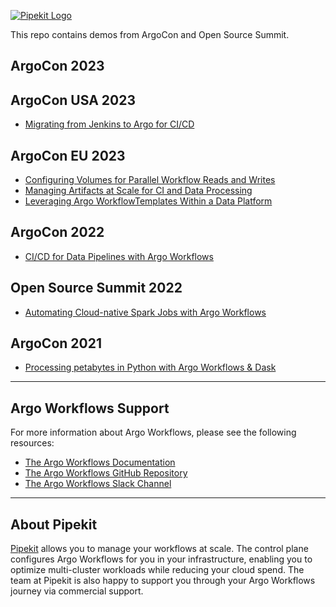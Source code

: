 [![Pipekit Logo](assets/images/pipekit-logo.png)](https://pipekit.io)

This repo contains demos from ArgoCon and Open Source Summit.



## ArgoCon 2023
## ArgoCon USA 2023
* [Migrating from Jenkins to Argo for CI/CD](argocon-demos/2023-migrating-from-jenkins-to-argo-for-cicd)

## ArgoCon EU 2023
* [Configuring Volumes for Parallel Workflow Reads and Writes](argocon-demos/2023-configuring-volumes-for-parallel-workflow-reads-and-writes/)
* [Managing Artifacts at Scale for CI and Data Processing](argocon-demos/2023-artifact-management-at-scale)
* [Leveraging Argo WorkflowTemplates Within a Data Platform](argocon-demos/2023-leveraging-argo-workflowtemplates-within-a-data-platform)

## ArgoCon 2022
* [CI/CD for Data Pipelines with Argo Workflows](argocon-demos/2022-ci-cd-for-data)

## Open Source Summit 2022
* [Automating Cloud-native Spark Jobs with Argo Workflows](oss-2022/)

## ArgoCon 2021
* [Processing petabytes in Python with Argo Workflows & Dask](argocon-demos/2021-processing-petabytes-with-dask/)

---

## Argo Workflows Support

For more information about Argo Workflows, please see the following resources:

* [The Argo Workflows Documentation](https://argoproj.github.io/argo-workflows/)
* [The Argo Workflows GitHub Repository](https://github.com/argoproj/argo-workflows/)
* [The Argo Workflows Slack Channel](https://cloud-native.slack.com/archives/C01QW9QSSSK)

---

## About Pipekit

[Pipekit](pipekit.io) allows you to manage your workflows at scale. The control plane configures Argo Workflows for you in your infrastructure, enabling you to optimize multi-cluster workloads while reducing your cloud spend.  The team at Pipekit is also happy to support you through your Argo Workflows journey via commercial support.
